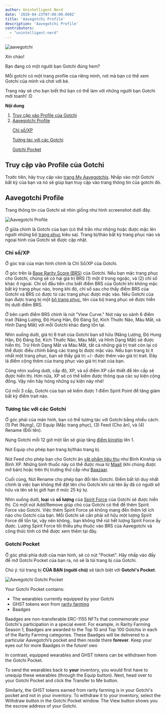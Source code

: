 ```yaml
---
author: Unintelligent Nerd
date: '2020-04-23T07:00:00.000Z'
title: 'Aavegotchi Profile'
description: 'Aavegotchi Profile'
contributors:
  - "unintelligent-nerd"
---
```


<div class="headerImageContainer">
<img class="headerImage" src="/aavegotchi-profile/aavegotchi.png" alt="aavegotchi" />
<p class="headerImageText">Xin chào!</p>
</div>

Bạn đang có một người bạn Gotchi đúng hem?

Mỗi gotchi có một trang profile của riêng mình, nơi mà bạn có thể xem Gotchi của mình và chơi với bé.

Trang này sẽ cho bạn biết thứ bạn có thể làm với những người bạn Gotchi mới toanh! :D

<div class="contentsBox">

**Nội dung**

<ol>
<li><a href=#accessing-your-gotchi-profile>Truy cập vào Profile của Gotchi</a></li>
<li><a href=#gotchi-profile>Aavegotchi Profile</a></li>
<p><a href=#stats-xp>Chỉ số/XP</a></p>
<p><a href=#interact-with-your-gotchi>Tương tác với các Gotchi</a></p>
<p><a href=#gotchi-pocket>Gotchi Pocket</a></p>
</ol>

</div>

## Truy cập vào Profile của Gotchi

Trước tiên, hãy truy cập vào [trang My Aavegotchis](https://aavegotchi.com/aavegotchis). Nhấp vào một Gotchi bất kỳ của bạn và nó sẽ giúp bạn truy cập vào trang thông tin của gotchi đó.

## Aavegotchi Profile

Trang thông tin của Gotchi sẽ nhìn giống như hình screenshot dưới đây.

<img class = "bodyImage" src = "/aavegotchi-profile/aavegotchi-profile.png" alt = "Aavegotchi Profile" />

Ở giữa chính là Gotchi của bạn (có thể trần như nhộng hoặc được mặc lên người những bộ [trang phục](/wearables) kiêu sa). Trang bị/tháo bất kỳ trang phục nào và ngoại hình của Gotchi sẽ được cập nhật.

### Chỉ số/XP

Ở góc trái của màn hình chính là Chỉ Số/XP của Gotchi.

Ở góc trên là [Base Rarity Score (BRS)](/rarity-farming#base-rarity-score) của Gotchi. Nếu bạn mặc trang phục cho Gotchi, chúng sẽ có hai giá trị BRS (1) một ở trong ngoặc, và (2) chỉ số khác ở ngoài. Chỉ số đầu tiền cho biết điểm BRS của Gotchi khi không mặc bất kỳ trang phục nào, trong khi đó, chỉ số sau cho thấy điểm BRS của Gotchi và BRS có được từ các trang phục được mặc vào. Nếu Gotchi của bạn được trang bị một [bộ trang phục](/sets), tên của bộ trang phục sẽ được hiển thị dưới điểm BRS.

Ở bên cạnh điểm BRS chính là nút "View Curve." Nút này so sánh 6 điểm trait (Năng Lượng, Độ Hung Hãn, Độ Đáng Sợ, Kích Thước Não, Màu Mắt, và Hình Dạng Mắt) với mỗi Gotchi khác đang tồn tại.

Nhìn xuống dưới, giá trị 6 trait của Gotchi bạn sỡ hữu (Năng Lượng, Độ Hung Hãn, Độ Đáng Sợ, Kích Thước Não, Màu Mắt, và Hình Dạng Mắt) sẽ được hiển thị. Trừ Hình Dạng Mắt và Màu Mắt, tất cả những giá trị trait còn lại có thể được điều chỉnh bằng các trang bị được mặc vào. Nếu bạn trang bị ít nhất một trang phục, bạn sẽ thấy giá trị +/- được thêm vào giá trị trait. Đây là điểm cộng thêm của trang phục vào giá trị trait của bạn.

Cũng nhìn xuống dưới, cấp độ, XP, và số điểm XP cần thiết để lên cấp sẽ được hiển thị. Hơn nữa, XP sẽ có thể kiếm được thông qua các sự kiện cộng đồng. Vậy nên hãy hóng những sự kiện này nhé!

Cứ mỗi 3 cấp, Gotchi của bạn sẽ kiếm được 1 điểm Spirit Point để tăng giảm bất kỳ điểm trait nào.

### Tương tác với các Gotchi

Ở góc phải của màn hình, bạn có thể tương tác với Gotchi bằng nhiều cách: (1) Pet (Nựng), (2) Equip (Mặc trang phục), (3) Feed (Cho ăn), và (4) Rename (Đổi tên).

Nựng Gotchi mỗi 12 giờ một lần sẽ giúp tăng [điểm kinship](/traits#kinship) lên 1.

Nút Equip cho phép bạn trang bị/tháo trang bị.

Nút Feed cho phép bạn cho Gotchi ăn [vật phẩm tiêu thụ](/wearables#consumables) như Bình Kinship và Bình XP. Những bình thuốc này có thể được mua từ [Maall](/maall) (khi chúng được mở bán) hoặc trên thị trường thứ cấp như [Baazaar](/baazaar).

Cuối cùng, Nút Rename cho phép bạn đổi tên Gotchi. Điểm bất lợi duy nhất chính là việc bạn không thể đặt tên cho Gotchi khi cái tên ấy đã có người sở hữu và tên sẽ bị giới hạn ở mức 25 ký tự.

Nhìn xuống dưới, **loại** và **số lượng** của [Spirit Force](/glossary#spirit-force) của Gotchi sẽ được hiển thị. Có một nút Add/Remove giúp chủ của Gotchi có thể để thêm Spirit Force vào Gotchi. Việc thêm Spirit Force sẽ không mang đến thêm lợi ích nào cho Gotchi của bạn. Mỗi Gotchi sẽ cần phải sở hữu một lượng Spirit Force để tồn tại, vậy nên không.. bạn không thể rút hết lượng Spirit Force ấy được. Lượng Spirit Force tối thiểu phụ thuộc vào BRS của Aavegotchi và công thức tính có thể được xem thêm tại đây.

### Gotchi Pocket

Ở góc phải phía dưới của màn hình, sẽ có nút "Pocket". Hãy nhấp vào đấy để mở Gotchi Pocket của bạn ra, nó sẽ là túi trang bị của Gotchi.

Chú ý: túi trang bị **CỦA BẠN (người chủ)** sẽ tách biệt với **Gotchi's Pocket**.

<img class = "bodyImage" src = "/aavegotchi-profile/aavegotchi-gotchi-pocket.png" alt = "Aavegotchi Gotchi Pocket" />

Your Gotchi Pocket contains:

* The wearables currently equipped by your Gotchi
* GHST tokens won from [rarity farming](/rarity-farming)
* Baadges

Baadges are non-transferable ERC-1155 NFTs that commemorate your Gotchi's participation in a special event. For example, in Rarity Farming Season 1, Baadges are awarded to the Top 10 and Top 100 Gotchis in each of the Rarity Farming categories. These Baadges will be delivered to a particular Aavegotchi’s pocket and then reside there **forever**. Keep your eyes out for more Baadges in the future! owo

In contrast, equipped wearables and GHST tokens can be withdrawn from the Gotchi Pocket.

To send the wearables back to **your** inventory, you would first have to unequip these wearables (through the Equip button). Next, head over to your Gotchi Pocket and click the Transfer to Me button.

Similarly, the GHST tokens earned from rarity farming is in your Gotchi's pocket and not in your inventory. To withdraw it to your inventory, select the Withdraw button in the Gotchi Pocket window. The View button shows you the escrow address of your Gotchi.

